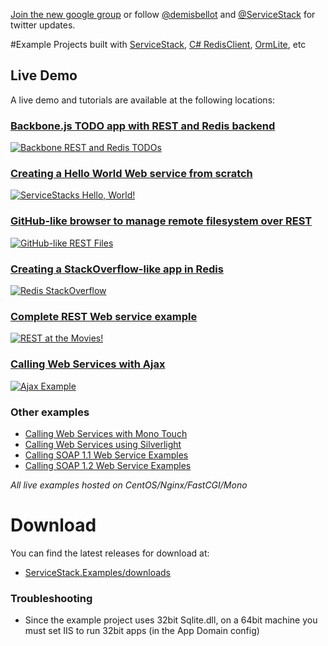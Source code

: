 [Join the new google group](http://groups.google.com/group/servicestack) or
follow [&#64;demisbellot](http://twitter.com/demisbellot) and [&#64;ServiceStack](http://twitter.com/servicestack)
for twitter updates. 

#Example Projects built with [ServiceStack](/servicestack/overview), [C# RedisClient](/redis-client/redis-client), [OrmLite](/ormlite/ormlite-overview), etc

## Live Demo

A live demo and tutorials are available at the following locations:

### [Backbone.js TODO app with REST and Redis backend](http://mono.servicestack.net/Backbone.Todos/)
[![Backbone REST and Redis TODOs](http://mono.servicestack.net/showcase/img/todos-400x350.png)](http://mono.servicestack.net/Backbone.Todos/)

### [Creating a Hello World Web service from scratch](http://mono.servicestack.net/ServiceStack.Hello/)
[![ServiceStacks Hello, World!](http://mono.servicestack.net/showcase/img/hello-400x350.png)](http://mono.servicestack.net/ServiceStack.Hello/)

### [GitHub-like browser to manage remote filesystem over REST](http://mono.servicestack.net/RestFiles/)
[![GitHub-like REST Files](http://mono.servicestack.net/showcase/img/restfiles-400x350.png)](http://mono.servicestack.net/RestFiles/)

### [Creating a StackOverflow-like app in Redis](http://mono.servicestack.net/RedisStackOverflow/)
[![Redis StackOverflow](http://mono.servicestack.net/showcase/img/redisstackoverflow-400x350.png)](http://mono.servicestack.net/RedisStackOverflow/)

### [Complete REST Web service example](http://mono.servicestack.net/ServiceStack.MovieRest/)
[![REST at the Movies!](http://mono.servicestack.net/showcase/img/movierest-400x350.png)](http://mono.servicestack.net/ServiceStack.MovieRest/)

### [Calling Web Services with Ajax](http://mono.servicestack.net/ServiceStack.Examples.Clients/)
[![Ajax Example](http://mono.servicestack.net/showcase/img/ajaxexample-400x350.png)](http://mono.servicestack.net/ServiceStack.Examples.Clients/)

### Other examples
* [Calling Web Services with Mono Touch](https://servicestack.netmonotouch/remote-info/)
* [Calling Web Services using Silverlight](http://mono.servicestack.net/ServiceStack.Examples.Clients/Silverlight.htm)
* [Calling SOAP 1.1 Web Service Examples](http://mono.servicestack.net/ServiceStack.Examples.Clients/Soap11.aspx)
* [Calling SOAP 1.2 Web Service Examples](http://mono.servicestack.net/ServiceStack.Examples.Clients/Soap12.aspx)

_All live examples hosted on CentOS/Nginx/FastCGI/Mono_

# Download

You can find the latest releases for download at:

* [ServiceStack.Examples/downloads](https://github.com/ServiceStack/ServiceStack.Examples/downloads)


### Troubleshooting

- Since the example project uses 32bit Sqlite.dll, on a 64bit machine you must set IIS to run 32bit apps (in the App Domain config)